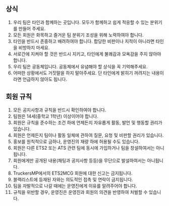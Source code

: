 ## 상식
1. 우리 팀은 타인과 함께하는 곳입니다. 모두가 함께하고 쉽게 적응할 수 있는 분위기를 만들어 주세요.
1. 모든 회원은 화목하고 즐거운 팀 분위기 조성을 위해 노력하여야 합니다.
1. 타인을 반드시 존중하고 배려하여야 합니다. 합당한 비판이나 지적이 아니라면 타인을 비방하지 마세요.
1. 서로간에 지켜야 할 것은 반드시 지키고, 타인에게 불쾌감과 모욕감을 주지 않아야 합니다.
1. 우리 팀은 공동체입니다. 공동체에서 유념해야 할 상식을 꼭 기억해주세요.
1. 어떠한 상황에서도 거짓말을 하지 말아주세요. 단 타인에게 밝히기 꺼려지는 내용이라면 언급하지 않아도 됩니다.

## 회원 규칙
1. 모든 공지사항과 규칙을 반드시 확인하여야 합니다.
1. 팀원은 14세(중학교 1학년) 이상이어야 합니다.
1. 회원은 규칙을 준수하는 조건 하에 언제든지 자유롭게 활동, 발언 및 행동할 권리가 있습니다.
1. 회원은 언제든지 팀이나 활동 일체에 관하여 질문, 요청 및 비판할 권리가 있습니다.
1. 홍보를 원칙적으로 금하나, 운영진의 재량 하에 허용될 수도 있습니다.
1. 회원은 다른 ETS2 또는 ATS 관련 팀에 동시에 가입하거나 팀을 창설하여서는 아니됩니다.
1. 회원에게만 공개된 내용(채팅과 공지사항 등등)을 무단으로 발설하여서는 아니됩니다.
1. TruckersMP에서의 ETS2MCG 회원에 대한 신고는 금지됩니다.
1. 블랙리스트에 등재된 자와는 의도적인 접촉 및 연락이 금지됩니다.
1. 팀을 자발적으로 나갈 때에는 운영진에게 이유를 알려주어야 합니다.
1. 규칙을 위반할 경우, 운영진은 운영진과 회원의 의견을 반영하여 처벌할 수 있습니다.
